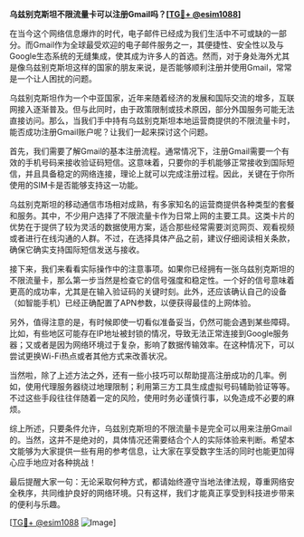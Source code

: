 **乌兹别克斯坦不限流量卡可以注册Gmail吗？[[TG💪+ @esim1088](https://t.me/s/esim1088)]**

在当今这个网络信息爆炸的时代，电子邮件已经成为我们生活中不可或缺的一部分。而Gmail作为全球最受欢迎的电子邮件服务之一，其便捷性、安全性以及与Google生态系统的无缝集成，使其成为许多人的首选。然而，对于身处海外尤其是像乌兹别克斯坦这样的国家的朋友来说，是否能够顺利注册并使用Gmail，常常是一个让人困扰的问题。

乌兹别克斯坦作为一个中亚国家，近年来随着经济的发展和国际交流的增多，互联网接入逐渐普及。但与此同时，由于政策限制或技术原因，部分外国服务可能无法直接访问。那么，当我们手中持有乌兹别克斯坦本地运营商提供的不限流量卡时，能否成功注册Gmail账户呢？让我们一起来探讨这个问题。

首先，我们需要了解Gmail的基本注册流程。通常情况下，注册Gmail需要一个有效的手机号码来接收验证码短信。这意味着，只要你的手机能够正常接收到国际短信，并且具备稳定的网络连接，理论上就可以完成注册过程。因此，关键在于你所使用的SIM卡是否能够支持这一功能。

乌兹别克斯坦的移动通信市场相对成熟，有多家知名的运营商提供各种类型的套餐和服务。其中，不少用户选择了不限流量卡作为日常上网的主要工具。这类卡片的优势在于提供了较为灵活的数据使用方案，适合那些经常需要浏览网页、观看视频或者进行在线沟通的人群。不过，在选择具体产品之前，建议仔细阅读相关条款，确保它确实支持国际短信发送与接收。

接下来，我们来看看实际操作中的注意事项。如果你已经拥有一张乌兹别克斯坦的不限流量卡，那么第一步当然是检查它的信号强度和稳定性。一个好的信号意味着更高的成功率，尤其是在输入验证码的关键时刻。此外，还应该确认自己的设备（如智能手机）已经正确配置了APN参数，以便获得最佳的上网体验。

另外，值得注意的是，有时候即使一切看似准备妥当，仍然可能会遇到某些障碍。比如，有些地区可能存在IP地址被封锁的情况，导致无法正常连接到Google服务器；又或者是因为网络环境过于复杂，影响了数据传输效率。在这种情况下，可以尝试更换Wi-Fi热点或者其他方式来改善状况。

当然啦，除了上述方法之外，还有一些小技巧可以帮助提高注册成功的几率。例如，使用代理服务器绕过地理限制；利用第三方工具生成虚拟号码辅助验证等等。不过这些手段往往伴随着一定的风险，使用时务必谨慎行事，以免造成不必要的麻烦。

综上所述，只要条件允许，乌兹别克斯坦的不限流量卡是完全可以用来注册Gmail的。当然，这并不是绝对的，具体情况还需要结合个人的实际体验来判断。希望本文能够为大家提供一些有用的参考信息，让大家在享受数字生活的同时也能更加得心应手地应对各种挑战！

最后提醒大家一句：无论采取何种方式，都请始终遵守当地法律法规，尊重网络安全秩序，共同维护良好的网络环境。只有这样，我们才能真正享受到科技进步带来的便利与乐趣。

[[TG💪+ @esim1088](https://t.me/s/esim1088) ![Image](https://i.postimg.cc/4NQfJmqS/Snipaste-2025-05-13-00-14-12.png)]